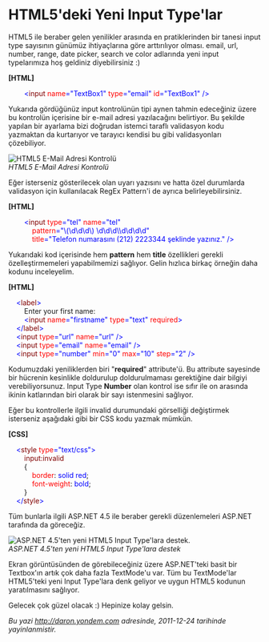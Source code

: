 # HTML5'deki Yeni Input Type'lar 

HTML5 ile beraber gelen yenilikler arasında en pratiklerinden bir tanesi
input type sayısının günümüz ihtiyaçlarına göre arttırılıyor olması.
email, url, number, range, date picker, search ve color adlarında yeni
input typelarımıza hoş geldiniz diyebilirsiniz :)

**[HTML]**

        <span style="color:blue;">\<</span><span
style="color:maroon;">input</span> <span
style="color:red;">name</span><span
style="color:blue;">="TextBox1"</span> <span
style="color:red;">type</span><span
style="color:blue;">="email"</span> <span
style="color:red;">id</span><span
style="color:blue;">="TextBox1"</span> <span
style="color:blue;">/\></span>

Yukarıda gördüğünüz input kontrolünün tipi aynen tahmin edeceğiniz üzere
bu kontrolün içerisine bir e-mail adresi yazılacağını belirtiyor. Bu
şekilde yapılan bir ayarlama bizi doğrudan istemci taraflı validasyon
kodu yazmaktan da kurtarıyor ve tarayıcı kendisi bu gibi validasyonları
çözebiliyor.

![HTML5 E-Mail Adresi
Kontrolü](../media/HTML5_deki_Yeni_Input_Typelar/inputtypes.png)\
*HTML5 E-Mail Adresi Kontrolü*

Eğer isterseniz gösterilecek olan uyarı yazısını ve hatta özel
durumlarda validasyon için kullanılacak RegEx Pattern'i de ayrıca
belirleyebilirsiniz.

**[HTML]**

        <span style="color:blue;">\<</span><span
style="color:maroon;">input</span> <span
style="color:red;">type</span><span
style="color:blue;">="tel"</span> <span
style="color:red;">name</span><span
style="color:blue;">="tel"</span> <span style="color:red;">\
            pattern</span><span
style="color:blue;">="\\(\\d\\d\\d\\) \\d\\d\\d\\\\d\\d\\d\\d"</span> <span
style="color:red;">\
            title</span><span style="color:blue;">="Telefon
numarasını (212) 2223344 şeklinde yazınız."</span> <span
style="color:blue;">/\></span>

Yukarıdaki kod içerisinde hem **pattern** hem **title** özellikleri
gerekli özelleştirmemeleri yapabilmemizi sağlıyor. Gelin hızlıca birkaç
örneğin daha kodunu inceleyelim.

**[HTML]**

    <span style="color:blue;">\<</span><span
style="color:maroon;">label</span><span style="color:blue;">\></span>\
         Enter your first name:\
        <span style="color:blue;">\<</span><span
style="color:maroon;">input</span> <span
style="color:red;">name</span><span
style="color:blue;">="firstname"</span> <span
style="color:red;">type</span><span
style="color:blue;">="text"</span> <span
style="color:red;">required</span><span style="color:blue;">\></span>\
     <span style="color:blue;">\</</span><span
style="color:maroon;">label</span><span style="color:blue;">\></span>\
     <span style="color:blue;">\<</span><span
style="color:maroon;">input</span> <span
style="color:red;">type</span><span
style="color:blue;">="url"</span> <span
style="color:red;">name</span><span
style="color:blue;">="url"</span> <span style="color:blue;">/\></span>\
     <span style="color:blue;">\<</span><span
style="color:maroon;">input</span> <span
style="color:red;">type</span><span
style="color:blue;">="email"</span> <span
style="color:red;">name</span><span
style="color:blue;">="email"</span> <span
style="color:blue;">/\></span>\
     <span style="color:blue;">\<</span><span
style="color:maroon;">input</span> <span
style="color:red;">type</span><span
style="color:blue;">="number"</span> <span
style="color:red;">min</span><span style="color:blue;">="0"</span> <span
style="color:red;">max</span><span
style="color:blue;">="10"</span> <span
style="color:red;">step</span><span
style="color:blue;">="2"</span> <span style="color:blue;">/\></span>

Kodumuzdaki yeniliklerden biri "**required**" attribute'ü. Bu attribute
sayesinde bir hücrenin kesinlikle doldurulup doldurulmaması gerektiğine
dair bilgiyi verebiliyorsunuz. Input Type **Number** olan kontrol ise
sıfır ile on arasında ikinin katlarından biri olarak bir sayı
istenmesini sağlıyor.

Eğer bu kontrollerle ilgili invalid durumundaki görselliği değiştirmek
isterseniz aşağıdaki gibi bir CSS kodu yazmak mümkün.

**[CSS]**

    <span style="color:blue;">\<</span><span
style="color:maroon;">style</span> <span
style="color:red;">type</span><span
style="color:blue;">="text/css"\></span>\
         <span style="color:maroon;">input:invalid</span>\
        {\
             <span style="color:red;">border</span>: <span
style="color:blue;">solid</span> <span style="color:blue;">red</span>;\
             <span style="color:red;">font-weight</span>: <span
style="color:blue;">bold</span>;\
         }\
    <span style="color:blue;">\</</span><span
style="color:maroon;">style</span><span style="color:blue;">\></span>

Tüm bunlarla ilgili ASP.NET 4.5 ile beraber gerekli düzenlemeleri
ASP.NET tarafında da göreceğiz.

![ASP.NET 4.5'ten yeni HTML5 Input Type'lara
destek.](../media/HTML5_deki_Yeni_Input_Typelar/inputtypes2.png)\
*ASP.NET 4.5'ten yeni HTML5 Input Type'lara destek*

Ekran görüntüsünden de görebileceğiniz üzere ASP.NET'teki basit bir
Textbox'ın artık çok daha fazla TextMode'u var. Tüm bu TextMode'lar
HTML5'teki yeni Input Type'lara denk geliyor ve uygun HTML5 kodunun
yaratılmasını sağlıyor.

Gelecek çok güzel olacak :) Hepinize kolay gelsin.


*Bu yazi http://daron.yondem.com adresinde, 2011-12-24 tarihinde yayinlanmistir.*